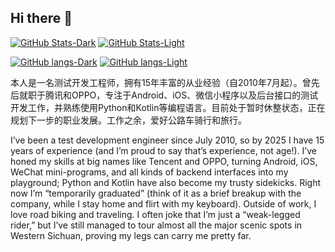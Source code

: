 ## Hi there 👋

<!--
**edsion1107/edsion1107** is a ✨ _special_ ✨ repository because its `README.md` (this file) appears on your GitHub profile.

Here are some ideas to get you started:

- 🔭 I’m currently working on ...
- 🌱 I’m currently learning ...
- 👯 I’m looking to collaborate on ...
- 🤔 I’m looking for help with ...
- 💬 Ask me about ...
- 📫 How to reach me: ...
- 😄 Pronouns: ...
- ⚡ Fun fact: ...
-->
[![GitHub Stats-Dark](https://github-readme-stats.vercel.app/api?username=edsion1107&theme=panda&show_icons=true#gh-dark-mode-only)](https://github-readme-stats.vercel.app/api?username=edsion1107&theme=panda&show_icons=true#gh-dark-mode-only)
[![GitHub Stats-Light](https://github-readme-stats.vercel.app/api?username=edsion1107&theme=swift&show_icons=true#gh-light-mode-only)](https://github-readme-stats.vercel.app/api?username=edsion1107&theme=swift&show_icons=true#gh-light-mode-only)

[![GitHub langs-Dark](https://github-readme-stats.vercel.app/api/top-langs/?username=edsion1107&theme=panda&langs_count=8&layout=compact&hide=CSS,Stylus,Dockerfile,HTML#gh-dark-mode-only)](https://github-readme-stats.vercel.app/api/top-langs/?username=edsion1107&theme=panda&langs_count=8&layout=compact&hide=CSS,Stylus,Dockerfile,HTML#gh-dark-mode-only)
[![GitHub langs-Light](https://github-readme-stats.vercel.app/api/top-langs/?username=edsion1107&theme=swift&langs_count=8&layout=compact&hide=CSS,Stylus,Dockerfile,HTML#gh-light-mode-only)](https://github-readme-stats.vercel.app/api/top-langs/?username=edsion1107&theme=swift&langs_count=8&layout=compact&hide=CSS,Stylus,Dockerfile,HTML#gh-light-mode-only)


本人是一名测试开发工程师，拥有15年丰富的从业经验（自2010年7月起）。曾先后就职于腾讯和OPPO，专注于Android、iOS、微信小程序以及后台接口的测试开发工作，并熟练使用Python和Kotlin等编程语言。目前处于暂时休整状态，正在规划下一步的职业发展。工作之余，爱好公路车骑行和旅行。

I’ve been a test development engineer since July 2010, so by 2025 I have 15 years of experience (and I’m proud to say that’s experience, not age!). I’ve honed my skills at big names like Tencent and OPPO, turning Android, iOS, WeChat mini-programs, and all kinds of backend interfaces into my playground; Python and Kotlin have also become my trusty sidekicks. Right now I’m “temporarily graduated” (think of it as a brief breakup with the company, while I stay home and flirt with my keyboard). Outside of work, I love road biking and traveling. I often joke that I’m just a “weak-legged rider,” but I’ve still managed to tour almost all the major scenic spots in Western Sichuan, proving my legs can carry me pretty far.
